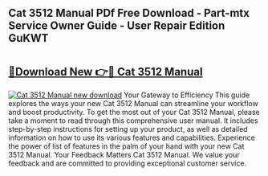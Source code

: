 ## Cat 3512 Manual PDf Free Download - Part-mtx Service Owner Guide - User Repair Edition GuKWT

# <h2><a href="http://bc28321.oget.top/?id=Cat+3512+Manual">🔗Download New 👉🔴 Cat 3512 Manual</a></h2>

[![Cat 3512 Manual new download](https://i.imgur.com/5g1atiW.png)](http://bc28321.oget.top/?id=Cat+3512+Manual)
Your Gateway to Efficiency This guide explores the ways your new Cat 3512 Manual can streamline your workflow and boost productivity. To get the most out of your Cat 3512 Manual, please take a moment to read through this comprehensive user manual. It includes step-by-step instructions for setting up your product, as well as detailed information on how to use its various features and capabilities. Experience the power of list of features in the palm of your hand with your new Cat 3512 Manual. Your Feedback Matters Cat 3512 Manual. We value your feedback and are committed to providing exceptional customer service.
